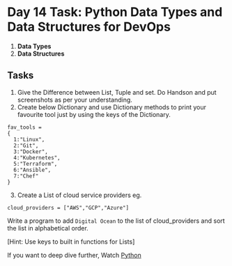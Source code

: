 # Day 14 Task: Python Data Types and Data Structures for DevOps

1. **Data Types**
2. **Data Structures**

## Tasks
1. Give the Difference between List, Tuple and set. Do Handson and put screenshots as per your understanding.
2. Create below Dictionary and use Dictionary methods to print your favourite tool just by using the keys of the Dictionary.
```
fav_tools = 
{ 
  1:"Linux", 
  2:"Git", 
  3:"Docker", 
  4:"Kubernetes", 
  5:"Terraform", 
  6:"Ansible", 
  7:"Chef"
}
```
3. Create a List of cloud service providers
eg.
```
cloud_providers = ["AWS","GCP","Azure"]
```
Write a program to add `Digital Ocean` to the list of cloud_providers and sort the list in alphabetical order.

[Hint: Use keys to built in functions for Lists]

If you want to deep dive further, Watch [Python](https://youtu.be/abPgj_3hzVY)